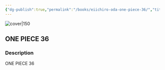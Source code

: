 ```yaml
---
{"dg-publish":true,"permalink":"/books/eiichiro-oda-one-piece-36/","title":"\"ONE PIECE 36\"","tags":["manga","Fantasy","pirate"]}
---
```




![cover|150](http://books.google.com/books/content?id=48vLDwAAQBAJ&printsec=frontcover&img=1&zoom=1&edge=curl&source=gbs_api)

## ONE PIECE 36

### Description

ONE PIECE 36
```